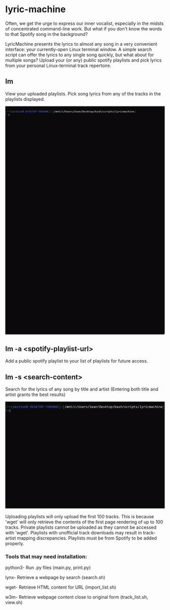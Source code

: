 # lyric-machine

Often, we get the urge to express our inner vocalist, especially in the midsts of concentrated command-line work. But what if you don't know the words to that Spotify song in the background? 

LyricMachine presents the lyrics to almost any song in a very convenient interface: your currently-open Linux terminal window. A simple search script can offer the lyrics to any single song quickly, but what about for multiple songs? Upload your (or any) public spotify playlists and pick lyrics from your personal Linux-terminal track repertoire. 

## lm
View your uploaded playlists. Pick song lyrics from any of the tracks in the playlists displayed.

![](https://github.com/stran556/lyric-machine/blob/main/output1.gif)

## lm -a \<spotify-playlist-url\>
Add a public spotify playlist to your list of playlists for future access.

## lm -s \<search-content\>
Search for the lyrics of any song by title and artist (Entering both title and artist grants the best results)

![](https://github.com/stran556/lyric-machine/blob/main/output2.gif)

Uploading playlists will only upload the first 100 tracks. This is because 'wget' will only retrieve the contents of the first page rendering of up to 100 tracks. Private playlists cannot be uploaded as they cannot be accessed with 'wget'. Playlists with unofficial track downloads may result in track-artist mapping discrepancies. Playlists must be from Spotify to be added properly. 

### Tools that may need installation: 

python3- Run .py files (main.py, print.py)

lynx- Retrieve a webpage by search (search.sh)

wget- Retrieve HTML content for URL (import_list.sh)

w3m- Retrieve webpage content close to original form (track_list.sh, view.sh)


